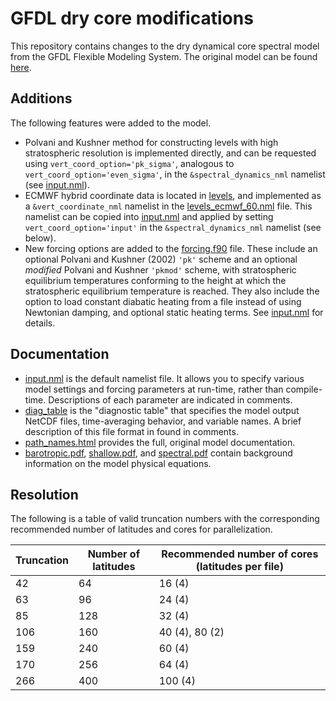 # GFDL dry core modifications
This repository contains changes to the dry dynamical core spectral model from the GFDL Flexible Modeling System. The original model can be found [here](https://github.com/lukelbd/gfdl-drycore-release).

## Additions
The following features were added to the model.

* Polvani and Kushner method for constructing levels with high stratospheric resolution is implemented directly, and can be requested using `vert_coord_option='pk_sigma'`, analogous to `vert_coord_option='even_sigma'`, in the `&spectral_dynamics_nml` namelist (see [input.nml](run/input.nml)).
* ECMWF hybrid coordinate data is located in [levels](run/levels), and implemented as a `&vert_coordinate_nml` namelist in the [levels_ecmwf_60.nml](run/levels_ecmwf_60.nml) file. This namelist can be copied into [input.nml](run/input.nml) and applied by setting `vert_coord_option='input'` in the `&spectral_dynamics_nml` namelist (see below).
* New forcing options are added to the [forcing.f90](src/atmos_param/forcing/forcing.f90) file. These include an optional Polvani and Kushner (2002) `'pk'` scheme and an optional *modified* Polvani and Kushner `'pkmod'` scheme, with stratospheric equilibrium temperatures conforming to the height at which the stratospheric equilibrium temperature is reached. They also include the option to load constant diabatic heating from a file instead of using Newtonian damping, and optional static heating terms. See [input.nml](run/input.nml) for details.

## Documentation
* [input.nml](run/input.nml) is the default namelist file. It allows you to specify various model settings and forcing parameters at run-time, rather than compile-time. Descriptions of each parameter are indicated in comments.
* [diag_table](run/diag_table) is the "diagnostic table" that specifies the model output NetCDF files, time-averaging behavior, and variable names. A brief description of this file format in found in comments.
* [path_names.html](run/path_names.html) provides the full, original model documentation.
* [barotropic.pdf](barotropic.pdf), [shallow.pdf](shallow.pdf), and [spectral.pdf](spectral.pdf) contain background information on the model physical equations.

## Resolution
The following is a table of valid truncation numbers with the corresponding recommended number of latitudes and cores for parallelization.

| Truncation | Number of latitudes | Recommended number of cores (latitudes per file) |
| ---        | ---    |  ---       |
| 42 | 64 | 16 (4) |
| 63 | 96 | 24 (4) |
| 85 | 128 | 32 (4) |
| 106 | 160 | 40 (4), 80 (2) |
| 159 | 240 | 60 (4) |
| 170 | 256 | 64 (4) |
| 266 | 400 | 100 (4) |

